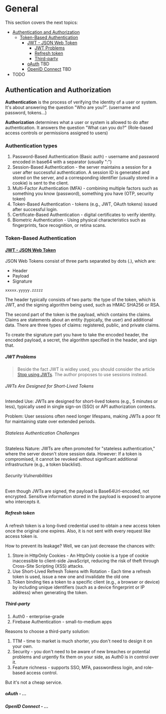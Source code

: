 # General
This section covers the next topics:
- [Authentication and Authorization](#authentication-and-authorization)
  - [Token-Based Authentication](#token-based-authentication)
    - [JWT - JSON Web Token](#jwt---json-web-token)
      - [JWT Problems](#jwt-problems)
      - [Refresh token](#refresh-token)
      - [Third-party](#third-party)
    - [oAuth](#oauth---) TBD
    - [OpenID Connect](#openid-connect---) TBD
- TODO

## Authentication and Authorization
**Authentication** is the process of verifying the identity of a user or system. It's about answering the question "Who are you?". (username and password, tokens...)

**Authorization** determines what a user or system is allowed to do after authentication. It answers the question "What can you do?" (Role-based access controls or permissions assigned to users)

### Authentication types
1. Password-Based Authentication (Basic auth) - username and password encoded in base64 with a separator (usually ":")
2. Session-Based Authentication - the server maintains a session for a user after successful authentication. A session ID is generated and stored on the server, and a corresponding identifier (usually stored in a cookie) is sent to the client.
3. Multi-Factor Authentication (MFA) - combining multiple factors such as something you know (password), something you have (OTP, security token)
4. Token-Based Authentication - tokens (e.g., JWT, OAuth tokens) issued after successful login.
5. Certificate-Based Authentication - digital certificates to verify identity.
6. Biometric Authentication - Using physical characteristics such as fingerprints, face recognition, or retina scans.

### Token-Based Authentication
#### [JWT - JSON Web Token](https://jwt.io/introduction)
JSON Web Tokens consist of three parts separated by dots (.), which are:
* Header
* Payload
* Signature

`xxxxx.yyyyy.zzzzz`

The header typically consists of two parts: the type of the token, which is JWT, and the signing algorithm being used, such as HMAC SHA256 or RSA.

The second part of the token is the payload, which contains the claims. Claims are statements about an entity (typically, the user) and additional data. There are three types of claims: registered, public, and private claims.

To create the signature part you have to take the encoded header, the encoded payload, a secret, the algorithm specified in the header, and sign that.


##### JWT Problems

> Beside the fact JWT is widley used, you should consider the article [Stop using JWTs](https://gist.github.com/samsch/0d1f3d3b4745d778f78b230cf6061452). The author proposes to use sessions instead.

###### JWTs Are Designed for Short-Lived Tokens
Intended Use: JWTs are designed for short-lived tokens (e.g., 5 minutes or less), typically used in single sign-on (SSO) or API authorization contexts.

Problem: User sessions often need longer lifespans, making JWTs a poor fit for maintaining state over extended periods.

###### Stateless Authentication Challenges
Stateless Nature: JWTs are often promoted for "stateless authentication," where the server doesn't store session data. However:
If a token is compromised, it cannot be revoked without significant additional infrastructure (e.g., a token blacklist).

###### Security Vulnerabilities
Even though JWTs are signed, the payload is Base64Url-encoded, not encrypted. Sensitive information stored in the payload is exposed to anyone who intercepts it.

##### Refresh token
A refresh token is a long-lived credential used to obtain a new access token once the original one expires. Also, it is not sent with every request
like access token is.

How to prevent its leakage? Well, we can just decrease the chances with:
1. Store in HttpOnly Cookies - An HttpOnly cookie is a type of cookie inaccessible to client-side JavaScript, reducing the risk of theft through Cross-Site Scripting (XSS) attacks.
2. Use Short-Lived Refresh Tokens with Rotation - Each time a refresh token is used, issue a new one and invalidate the old one
3. Token binding ties a token to a specific client (e.g., a browser or device) by including unique identifiers (such as a device fingerprint or IP address) when generating the token.

##### Third-party
1. Auth0 - enterprise-grade
2. Firebase Authentication - small-to-medium apps

Reasons to choose a third-party solution:
1. TTM - time to market is much shorter, you don't need to design it on your own.
2. Security - you don't need to be aware of new breaches or potential problems and urgently fix them
on your side, as Auth0 is in control over it.
3. Feature richness - supports SSO, MFA, passwordless login, and role-based access control.

But it's not a cheap service.

##### oAuth - ...

##### OpenID Connect - ...
